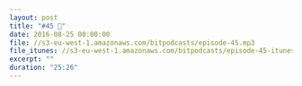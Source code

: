 ```yaml
---
layout: post
title: "#45 🤔"
date: 2016-08-25 00:00:00
file: //s3-eu-west-1.amazonaws.com/bitpodcasts/episode-45.mp3
file_itunes: //s3-eu-west-1.amazonaws.com/bitpodcasts/episode-45-itunes.m4a
excerpt: ""
duration: "25:26"
---
```

